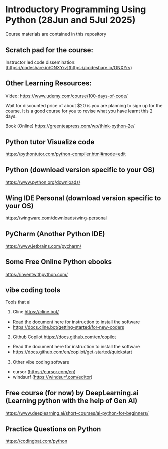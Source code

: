 # Introductory Programming Using Python (28Jun and 5Jul 2025) 

Course materials are contained in this repository


## Scratch pad for the course:

Instructor led code dissemination: <br>
[https://codeshare.io/ONXYrv](https://codeshare.io/ONXYrv)


## Other Learning Resources:
Video: https://www.udemy.com/course/100-days-of-code/

Wait for discounted price of about $20 is you are planning to sign up for the course. It is a good course for you to revise what you have learnt this 2 days.

Book (Online)
https://greenteapress.com/wp/think-python-2e/

## Python tutor Visualize code
https://pythontutor.com/python-compiler.html#mode=edit

## Python (download version specific to your OS) 
https://www.python.org/downloads/

## Wing IDE Personal (download version specific to your OS)
https://wingware.com/downloads/wing-personal

## PyCharm (Another Python IDE)
https://www.jetbrains.com/pycharm/

## Some Free Online Python ebooks 
https://inventwithpython.com/

## vibe coding tools
Tools that al
1. Cline
https://cline.bot/

- Read the document here for instruction to install the software
- https://docs.cline.bot/getting-started/for-new-coders

2. Github Copilot
https://docs.github.com/en/copilot

- Read the document here for instruction to install the software
- https://docs.github.com/en/copilot/get-started/quickstart

3. Other vibe coding software
- cursor (https://cursor.com/en)
- windsurf (https://windsurf.com/editor)

## Free course (for now) by DeepLearning.ai (Learning python with the help of Gen AI)
https://www.deeplearning.ai/short-courses/ai-python-for-beginners/

## Practice Questions on Python
https://codingbat.com/python
